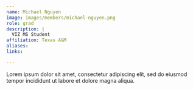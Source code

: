```yaml
---
name: Michael Nguyen
image: images/members/michael-nguyen.png
role: grad
description: |
  VIZ MS Student
affiliation: Texas A&M
aliases:
links:

---
```


Lorem ipsum dolor sit amet, consectetur adipiscing elit, sed do eiusmod tempor incididunt ut labore et dolore magna aliqua.

